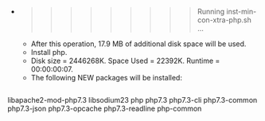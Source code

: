 * >>>>>>>>> Running inst-min-con-xtra-php.sh ...
  * After this operation, 17.9 MB of additional disk space will be used.
  * Install php.
  * Disk size = 2446268K. Space Used = 22392K. Runtime = 00:00:00:07.
  * The following NEW packages will be installed:
  ```bash
libapache2-mod-php7.3 libsodium23 php php7.3 php7.3-cli
php7.3-common php7.3-json php7.3-opcache php7.3-readline php-common
  ```
